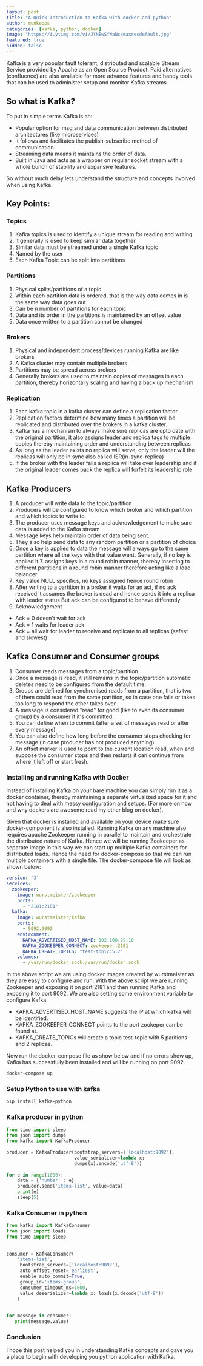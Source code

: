 ```yaml
---
layout: post
title: "A Quick Introduction to Kafka with docker and python"
author: munkeops
categories: [kafka, python, docker]
image: "https://i.ytimg.com/vi/JYNEwSfWaNc/maxresdefault.jpg"
featured: true
hidden: false
---
```




Kafka is a very popular fault tolerant, distributed and scalable Stream Service provided by Apache as an Open Source Product. Paid alternatives (confluence) are also available for more advance features and handy tools that can be used to administer setup and monitor Kafka streams. 



## So what is Kafka?

To put in simple terms Kafka is an:

* Popular option for msg and data communication between distributed architectures (like microservices)
* It follows and facilitates the publish-subscribe method of communication.
* Streaming data means it maintains the order of data.
* Built in Java and acts as a wrapper on regular socket stream with a whole bunch of stability and expansive features.

So without much delay lets understand the structure and concepts involved when using Kafka. 

## Key Points:

### Topics

1. Kafka topics is used to identify a unique stream for reading and writing
2. It generally is used to keep similar data together
3. Similar data must be streamed under a single Kafka topic
4. Named by the user
5. Each Kafka Topic can be split into partitions

### Partitions

1. Physical splits/partitions of a topic
2. Within each partition data is ordered, that is the way data comes in is the same way data goes out
3. Can be n number of partitions for each topic
4. Data and its order in the partitions is maintained by an offset value
5. Data once written to a partition cannot be changed

### Brokers
1. Physical and independent process/devices running Kafka are like brokers
2. A Kafka cluster may contain multiple brokers
3. Partitions may be spread across brokers
4. Generally brokers are used to maintain copies of messages in each partition, thereby horizontally scaling and having a back up mechanism

### Replication
1. Each kafka topic in a kafka cluster can define a replication factor
2. Replication factors determine how many times a partition will be replicated and distributed over the brokers in a kafka cluster.
3. Kafka has a mechanism to always make sure replicas are upto date with the original partition, it also assigns leader and replica tags to multiple copies thereby maintaining order and understanding between replicas
4. As long as the leader exists no replica will serve, only the leader will the replicas will only be in sync also called ISR(in-sync-replica)
5. If the broker with the leader fails a replica will take over leadership and if the original leader comes back the replica will forfeit its leadership role

## Kafka Producers
1. A producer will write data to the topic/partition
2. Producers will be configured to know which broker and which partition and which topics to write to.
3. The producer uses message keys and acknowledgement to make sure data is added to the Kafka stream
4. Message keys help maintain order of data being sent.
5. They also help send data to any random partition or a partition of choice
6. Once a key is applied to data the message will always go to the same partition where all the keys with that value went. Generally, if no key is applied it 7. assigns keys in a round robin manner, thereby inserting to different partitions in a round robin manner therefore acting like a load balancer.
8. Key value NULL specifics, no keys assigned hence round robin
9. After writing to a partition in a broker it waits for an act, if no ack received it assumes the broker is dead and hence sends it into a replica with leader status
But ack can be configured to behave differently
10. Acknowledgement
* Ack = 0 doesn't wait for ack<br>
* Ack = 1 waits for leader ack <br>
* Ack = all wait for leader to receive and replicate to all replicas (safest and slowest)

## Kafka Consumer and Consumer groups
1. Consumer reads messages from a topic/partition.
2. Once a message is read, it still remains in the topic/partition automatic deletes need to be configured from the default time.
3. Groups are defined for synchronised reads from a partition, that is two of them could read from the same partition, so in case one fails or takes too long to respond the other takes over. 
4. A message is considered "read" for good (like to even its consumer group) by a consumer if it's committed.
5. You can define when to commit (after a set of messages read or after every message)
6. You can also define how long before the consumer stops checking for message (in case producer has not produced anything)
7. An offset marker is used to point to the current location read, when and suppose the consumer stops and then restarts it can continue from where it left off or start fresh.



### Installing and running Kafka with Docker

Instead of installing Kafka on your bare machine you can simply run it as a docker container, thereby maintaining a separate virtualized space for it and not having to deal with messy configuration and setups. (For more on how and why dockers are awesome read my other blog on docker). 

Given that docker is installed and available on your device make sure docker-component is also installed. Running Kafka on any machine also requires apache Zookeeper running in parallel to maintain and orchestrate the distributed nature of Kafka. Hence we will be running Zookeeper as separate image in this way we can start up multiple Kafka containers for distributed loads. Hence the need for docker-compose so that we can run multiple containers with a single file. The docker-compose file will look as shown below:

```yaml
version: '3'
services:
  zookeeper:
    image: wurstmeister/zookeeper
    ports:
      - "2181:2181"
  kafka:
    image: wurstmeister/kafka
    ports:
      - 9092:9092
    environment:
      KAFKA_ADVERTISED_HOST_NAME: 192.168.29.10
      KAFKA_ZOOKEEPER_CONNECT: zookeeper:2181
      KAFKA_CREATE_TOPICS: "test-topic:5:2"
    volumes:
      - /var/run/docker.sock:/var/run/docker.sock

```
In the above script we are using docker images created by wurstmeister as they are easy to configure and run. With the above script we are running Zookeeper and exposing it on port 2181 and then running Kafka and exposing it to port 9092. We are also setting some environment variable to configure Kafka.
* KAFKA_ADVERTISED_HOST_NAME suggests the IP at which kafka will be identified. 
* KAFKA_ZOOKEEPER_CONNECT points to the port zookeper can be found at.
* KAFKA_CREATE_TOPICs will create a topic test-topic with 5 paritions and 2 replicas.

Now run the docker-compose file as show below and if no errors show up, Kafka has successfully been installed and will be running on port 9092.

```bash
docker-compose up
```
### Setup Python to use with kafka

```bash
pip install kafka-python
```

### Kafka producer in python
```python
from time import sleep
from json import dumps
from kafka import KafkaProducer
 
producer = KafkaProducer(bootstrap_servers=['localhost:9092'],
                         value_serializer=lambda x:
                         dumps(x).encode('utf-8'))
 
for e in range(1000):
    data = {'number' : e}
    producer.send('items-list', value=data)
    print(e)
    sleep(5)
```


### Kafka Consumer in python

```python
from kafka import KafkaConsumer
from json import loads
from time import sleep
 
 
consumer = KafkaConsumer(
    'items-list',
     bootstrap_servers=['localhost:9092'],
     auto_offset_reset='earliest',
     enable_auto_commit=True,
     group_id='items-group',
     consumer_timeout_ms=1000,
     value_deserializer=lambda x: loads(x.decode('utf-8'))
    )
 
 
for message in consumer:
   print(message.value)

```

### Conclusion

I hope this post helped you in understanding Kafka concepts and gave you a place to begin with developing you python application with Kafka.